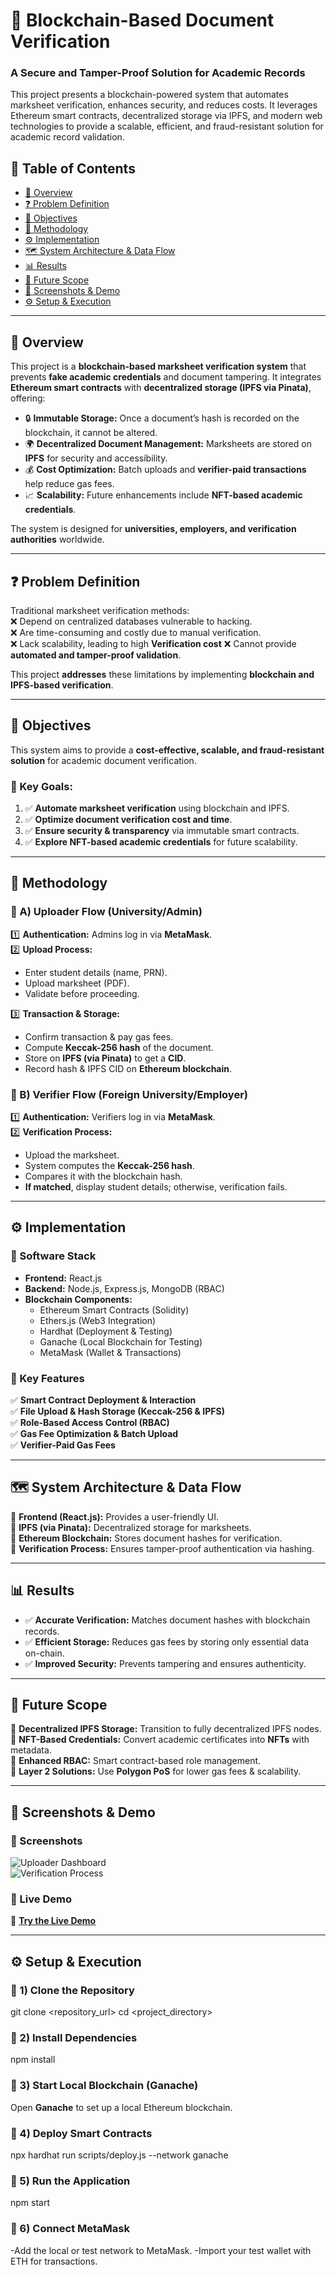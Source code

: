 # 📄 Blockchain-Based Document Verification  

### A Secure and Tamper-Proof Solution for Academic Records  

This project presents a blockchain-powered system that automates marksheet verification, enhances security, and reduces costs. It leverages Ethereum smart contracts, decentralized storage via IPFS, and modern web technologies to provide a scalable, efficient, and fraud-resistant solution for academic record validation.  

## 📑 Table of Contents  

- [🚀 Overview](#-overview)  
- [❓ Problem Definition](#-problem-definition)  
- [🎯 Objectives](#-objectives)  
- [📝 Methodology](#-methodology)  
- [⚙️ Implementation](#-implementation)  
- [🗺 System Architecture & Data Flow](#-system-architecture--data-flow)  
- [📊 Results](#-results)  
- [🔮 Future Scope](#-future-scope)  
- [📸 Screenshots & Demo](#-screenshots--demo)  
- [⚙️ Setup & Execution](#-setup--execution)  

---

## 🚀 Overview  

This project is a **blockchain-based marksheet verification system** that prevents **fake academic credentials** and document tampering. It integrates **Ethereum smart contracts** with **decentralized storage (IPFS via Pinata)**, offering:  

- 🔒 **Immutable Storage:** Once a document’s hash is recorded on the blockchain, it cannot be altered.  
- 🌍 **Decentralized Document Management:** Marksheets are stored on **IPFS** for security and accessibility.  
- 💰 **Cost Optimization:** Batch uploads and **verifier-paid transactions** help reduce gas fees.  
- 📈 **Scalability:** Future enhancements include **NFT-based academic credentials**.  

The system is designed for **universities, employers, and verification authorities** worldwide.  

---

## ❓ Problem Definition  

Traditional marksheet verification methods:  
❌ Depend on centralized databases vulnerable to hacking.  
❌ Are time-consuming and costly due to manual verification.  
❌ Lack scalability, leading to high **Verification cost** 
❌ Cannot provide **automated and tamper-proof validation**.  

This project **addresses** these limitations by implementing **blockchain and IPFS-based verification**.  

---

## 🎯 Objectives  

This system aims to provide a **cost-effective, scalable, and fraud-resistant solution** for academic document verification.  

### 🔹 Key Goals:  
1. ✅ **Automate marksheet verification** using blockchain and IPFS.  
2. ✅ **Optimize document verification cost and time**.  
3. ✅ **Ensure security & transparency** via immutable smart contracts.  
4. ✅ **Explore NFT-based academic credentials** for future scalability.  

---

## 📝 Methodology  

### 🔹 A) Uploader Flow (University/Admin)  
1️⃣ **Authentication:** Admins log in via **MetaMask**.  
2️⃣ **Upload Process:**  
   - Enter student details (name, PRN).  
   - Upload marksheet (PDF).  
   - Validate before proceeding.
     
3️⃣ **Transaction & Storage:**  
   - Confirm transaction & pay gas fees.  
   - Compute **Keccak-256 hash** of the document.  
   - Store on **IPFS (via Pinata)** to get a **CID**.  
   - Record hash & IPFS CID on **Ethereum blockchain**.  

### 🔹 B) Verifier Flow (Foreign University/Employer)  
1️⃣ **Authentication:** Verifiers log in via **MetaMask**.  
2️⃣ **Verification Process:**  
   - Upload the marksheet.  
   - System computes the **Keccak-256 hash**.  
   - Compares it with the blockchain hash.  
   - **If matched**, display student details; otherwise, verification fails.  

---

## ⚙️ Implementation  

### 🔹 Software Stack  

- **Frontend:** React.js  
- **Backend:** Node.js, Express.js, MongoDB (RBAC)  
- **Blockchain Components:**  
  - Ethereum Smart Contracts (Solidity)  
  - Ethers.js (Web3 Integration)  
  - Hardhat (Deployment & Testing)  
  - Ganache (Local Blockchain for Testing)  
  - MetaMask (Wallet & Transactions)  

### 🔹 Key Features  

✅ **Smart Contract Deployment & Interaction**  
✅ **File Upload & Hash Storage (Keccak-256 & IPFS)**  
✅ **Role-Based Access Control (RBAC)**  
✅ **Gas Fee Optimization & Batch Upload**  
✅ **Verifier-Paid Gas Fees**  

---

## 🗺 System Architecture & Data Flow  

📌 **Frontend (React.js):** Provides a user-friendly UI.  
📌 **IPFS (via Pinata):** Decentralized storage for marksheets.  
📌 **Ethereum Blockchain:** Stores document hashes for verification.  
📌 **Verification Process:** Ensures tamper-proof authentication via hashing.  

---

## 📊 Results  

- ✅ **Accurate Verification:** Matches document hashes with blockchain records.  
- ✅ **Efficient Storage:** Reduces gas fees by storing only essential data on-chain.  
- ✅ **Improved Security:** Prevents tampering and ensures authenticity.  

---

## 🔮 Future Scope  

🔹 **Decentralized IPFS Storage:** Transition to fully decentralized IPFS nodes.  
🔹 **NFT-Based Credentials:** Convert academic certificates into **NFTs** with metadata.  
🔹 **Enhanced RBAC:** Smart contract-based role management.  
🔹 **Layer 2 Solutions:** Use **Polygon PoS** for lower gas fees & scalability.  

---

## 📸 Screenshots & Demo  

### 🔹 Screenshots  
![Uploader Dashboard](./screenshots/uploader_dashboard.png)  
![Verification Process](./screenshots/verification_process.png)  

### 🎥 Live Demo  
🔗 **[Try the Live Demo](https://blockchain-based-verification-frontend.vercel.app/)**  

---

## ⚙️ Setup & Execution  

### 🔹 1) Clone the Repository  
git clone <repository_url>
cd <project_directory>
### 🔹 2) Install Dependencies
npm install
### 🔹 3) Start Local Blockchain (Ganache)
Open **Ganache** to set up a local Ethereum blockchain.
### 🔹 4) Deploy Smart Contracts
npx hardhat run scripts/deploy.js --network ganache
### 🔹 5) Run the Application
npm start
### 🔹 6) Connect MetaMask
-Add the local or test network to MetaMask.
-Import your test wallet with ETH for transactions.


  
